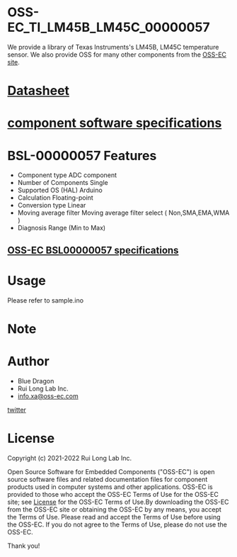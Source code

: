 # OSS-EC_TI_LM45B_LM45C_00000057

We provide a library of Texas Instruments's LM45B, LM45C temperature sensor.
We also provide OSS for many other components from the [OSS-EC site](https://oss-ec.com/).

# [Datasheet](https://www.ti.com/lit/ds/symlink/lm45.pdf?ts=1667265968480&ref_url=https%253A%252F%252Fwww.ti.com%252Fproduct%252FLM45%253Futm_source%253Dgoogle%2526utm_medium%253Dcpc%2526utm_campaign%253Dasc-null-null-GPN_EN-cpc-pf-google-soas%2526utm_content%253DLM45%2526ds_k%253DLM45%2526DCM%253Dyes%2526gclid%253DCjwKCAjw5P2aBhAlEiwAAdY7dBvKu0kTWFhvM5vAn-mXzsSf-twctOVBEjXvFp4BOt6sftQ71upNthoCUYwQAvD_BwE%2526gclsrc%253Daw.ds)

# [component software specifications](https://oss-ec.com/wp-content/uploads/2022/11/Spec-LM45B_LM45C.pdf)

# BSL-00000057 Features
- Component type         ADC component
- Number of Components   Single
- Supported OS (HAL)     Arduino
- Calculation            Floating-point
- Conversion type        Linear
- Moving average filter  Moving average filter select ( Non,SMA,EMA,WMA )
- Diagnosis              Range (Min to Max)
## [OSS-EC BSL00000057 specifications](https://oss-ec.com/wp-content/uploads/2022/10/Spec-00000057.pdf)

# Usage
Please refer to sample.ino

# Note

# Author

* Blue Dragon
* Rui Long Lab Inc.
* info.xa@oss-ec.com

[twitter](https://twitter.com/oss_ec)

# License
Copyright (c) 2021-2022 Rui Long Lab Inc.
 
Open Source Software for Embedded Components ("OSS-EC") is 
open source software files and related documentation files 
for component products used in computer systems and other 
applications. OSS-EC is provided to those who accept the 
OSS-EC Terms of Use for the OSS-EC site; see 
[License](https://oss-ec.com/license_agreement/)
for the OSS-EC Terms of Use.By downloading the OSS-EC from 
the OSS-EC site or obtaining the OSS-EC by any means, you 
accept the Terms of Use. Please read and accept the Terms 
of Use before using the OSS-EC. If you do not agree to the 
Terms of Use, please do not use the OSS-EC.

Thank you!
